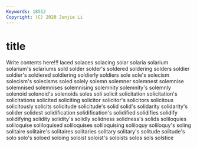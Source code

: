```yaml
---
Keywords: 18512
Copyright: (C) 2020 Junjie Li
---
```


# title

Write contents here!!!
laced 
solaces 
solacing 
solar 
solaria 
solarium 
solarium's
solariums 
sold 
solder 
solder's 
soldered 
soldering 
solders 
soldier 
soldier's 
soldiered
soldiering 
soldierly 
soldiers 
sole 
sole's 
solecism 
solecism's 
solecisms 
soled 
solely
solemn 
solemner 
solemnest 
solemnise 
solemnised 
solemnises 
solemnising 
solemnity 
solemnity's 
solemnly
solenoid 
solenoid's 
solenoids 
soles 
soli 
solicit 
solicitation 
solicitation's 
solicitations 
solicited
soliciting 
solicitor 
solicitor's 
solicitors 
solicitous 
solicitously 
solicits 
solicitude 
solicitude's 
solid
solid's 
solidarity 
solidarity's 
solider 
solidest 
solidification 
solidification's 
solidified 
solidifies 
solidify
solidifying 
solidity 
solidity's 
solidly 
solidness 
solidness's 
solids 
soliloquies 
soliloquise 
soliloquised
soliloquises 
soliloquising 
soliloquy 
soliloquy's 
soling 
solitaire 
solitaire's 
solitaires 
solitaries 
solitary
solitary's 
solitude 
solitude's 
solo 
solo's 
soloed 
soloing 
soloist 
soloist's 
soloists
solos 
sols 
solstice 
